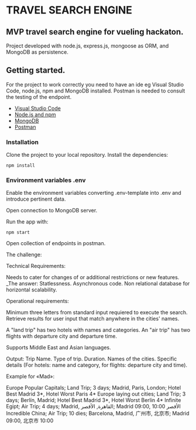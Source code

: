 # TRAVEL SEARCH ENGINE

## MVP travel search engine for vueling hackaton.

Project developed with 
node.js, 
express.js, 
mongoose as ORM, 
and MongoDB as persistence.

## Getting started. 

For the project to work correctly you need to have an ide eg Visual Studio Code, node.js, npm and MongoDB installed. Postman is needed to consult the testing of the endpoint.
- [Visual Studio Code](https://code.visualstudio.com/download)
- [Node.js and npm](https://nodejs.org/es/)
- [MongoDB](https://docs.mongodb.com/manual/installation/)
- [Postman](https://www.postman.com/downloads/)

### Installation 

Clone the project to your local repository.
Install the dependencies:

```
npm install
```
### Environment variables .env 

Enable the environment variables converting .env-template into .env and introduce pertinent data.

Open connection to MongoDB server.

Run the app with:

```
npm start
```

Open collection of endpoints in postman.


The challenge:

Technical Requirements:

Needs to cater for changes of or additional restrictions or new features.
_The answer: Statlessness. Asynchronous code. Non relational database for horizontal scalability.

Operational requirements:

Minimum three letters from standard input requiered to execute the search.
Retrieve results for user input that match anywhere in the cities' names.

A "land trip" has two hotels with names and categories.
An "air trip" has two flights with departure city and departure time.

Supports Middle East and Asian languages.

Output:
Trip Name.
Type of trip.
Duration.
Names of the cities.
Specific details (For hotels: name and category, for flights: departure city and time).

Example for «Mad»:

Europe Popular Capitals; Land Trip; 3 days; Madrid, Paris, London; Hotel Best Madrid 3*, Hotel Worst Paris 4*
Europe laying out cities; Land Trip; 3 days; Berlín, Madrid; Hotel Best Madrid 3*, Hotel Worst Berlin 4*
Infinite Egipt; Air Trip; 4 days; Madrid, القاهرة, الأقصر; Madrid 09:00, الأقصر 10:00
Incredible China; Air Trip; 10 dies; Barcelona, Madrid, 广州市, 北京市; Madrid 09:00, 北京市 10:00
